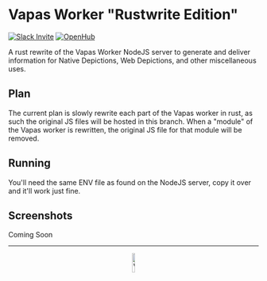 # Vapas Worker "Rustwrite Edition"
[![Slack Invite](https://img.shields.io/badge/Join%20Chat-Slack-brightgreen)](https://communityinviter.com/apps/vapasrepo/aaaa)
[![OpenHub](https://www.openhub.net/p/vapas-worker/widgets/project_thin_badge?format=gif)](https://www.openhub.net/p/vapas-worker)

A rust rewrite of the Vapas Worker NodeJS server  to generate and deliver information for Native Depictions, 
Web Depictions, and other miscellaneous uses.

## Plan
The current plan is slowly rewrite each part of the Vapas worker in rust, as such the original JS files will be
hosted in this branch. When a "module" of the Vapas worker is rewritten, the original JS file for that module will be
removed.

## Running

You'll need the same ENV file as found on the NodeJS server, copy it over and it'll work just fine.

## Screenshots

Coming Soon

---

<div align="center">
    <img src="https://gitlab.com/vapas/vapas-worker/raw/master/assets/footerIcon.png" width="10%" alt="Vapas Footer Icon"/>
</div>